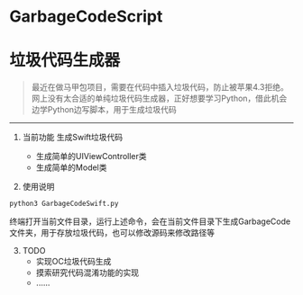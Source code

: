 # GarbageCodeScript
# 垃圾代码生成器
> 最近在做马甲包项目，需要在代码中插入垃圾代码，防止被苹果4.3拒绝。网上没有太合适的单纯垃圾代码生成器，正好想要学习Python，借此机会边学Python边写脚本，用于生成垃圾代码
---
1. 当前功能
生成Swift垃圾代码
	+ 生成简单的UIViewController类
	+ 生成简单的Model类

2. 使用说明
```
python3 GarbageCodeSwift.py
```
终端打开当前文件目录，运行上述命令，会在当前文件目录下生成GarbageCode文件夹，用于存放垃圾代码，也可以修改源码来修改路径等

3. TODO
	- 实现OC垃圾代码生成
	- 摸索研究代码混淆功能的实现
	- ...... 
